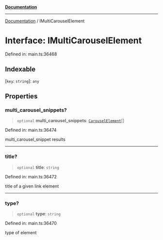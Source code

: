 [**Documentation**](../README.md)

***

[Documentation](../README.md) / IMultiCarouselElement

# Interface: IMultiCarouselElement

Defined in: main.ts:36468

## Indexable

\[`key`: `string`\]: `any`

## Properties

### multi\_carousel\_snippets?

> `optional` **multi\_carousel\_snippets**: [`CarouselElement`](../classes/CarouselElement.md)[]

Defined in: main.ts:36474

multi_carousel_snippet results

***

### title?

> `optional` **title**: `string`

Defined in: main.ts:36472

title of a given link element

***

### type?

> `optional` **type**: `string`

Defined in: main.ts:36470

type of element

